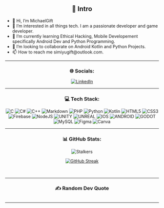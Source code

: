 <!--[Snake animation](https://github.com/MichaelGift/MichaelGift/blob/output/github-contribution-grid-snake.svg)-->
<h2 id="-intro" align ="center">💫 Intro</h2>
<a href="https://git.io/typing-svg">
<!--   <img src="https://readme-typing-svg.demolab.com?font=Fira+Code&pause=1000&width=435&lines=Hello%2C+I+am+Michael+Gift.;I+am+a+Full+Stack+software+engineer.;Extremely+curious%2C+always+learning." alt="Typing SVG"/> -->
</a>
<ul>
  <li>👋 Hi, I’m MichaelGift</li>
  <li>👀 I’m interested in all things tech. I am a passionate developer and game developer.</li>
  <li>🌱 I’m currently learning Ethical Hacking, Mobile Developement specifically Android Dev and Python Programming.</li>
  <li>💞️ I’m looking to collaborate on Android Kotlin and Python Projects.</li>
  <li>📫 How to reach me simiyugift@outlook.com.</li>
</ul>
<hr>
<h3 id="-socials-"align ="center">🌐 Socials:</h3>
<p align ="center"> 
<a href="https://linkedin.com/in/smichaelgift"><img src="https://img.shields.io/badge/LinkedIn-%230077B5.svg?logo=linkedin&amp;logoColor=white" alt="LinkedIn"></a>
</p>
<hr>
<h3 id="-tech-stack-" align ="center">💻 Tech Stack:</h3>
<p align ="center">
  <img src="https://img.shields.io/badge/c-%2300599C.svg?style=for-the-badge&amp;logo=c&amp;logoColor=white" alt="C">
  <img src="https://img.shields.io/badge/c%23-%23239120.svg?style=for-the-badge&amp;logo=c-sharp&amp;logoColor=white" alt="C#"> 
  <img src="https://img.shields.io/badge/c++-%2300599C.svg?style=for-the-badge&amp;logo=c%2B%2B&amp;logoColor=white" alt="C++">
  <img src="https://img.shields.io/badge/markdown-%23000000.svg?style=for-the-badge&amp;logo=markdown&amp;logoColor=white" alt="Markdown"> 
  <img src="https://img.shields.io/badge/php-%23777BB4.svg?style=for-the-badge&amp;logo=php&amp;logoColor=white" alt="PHP"> 
  <img src="https://img.shields.io/badge/python-3670A0?style=for-the-badge&amp;logo=python&amp;logoColor=ffdd54" alt="Python"> 
  <img src="https://img.shields.io/badge/kotlin-%230095D5.svg?style=for-the-badge&amp;logo=kotlin&amp;logoColor=white" alt="Kotlin"> 
  <img src="https://img.shields.io/badge/html5-%23E34F26.svg?style=for-the-badge&amp;logo=html5&amp;logoColor=white" alt="HTML5"> 
  <img src="https://img.shields.io/badge/css3-%231572B6.svg?style=for-the-badge&amp;logo=css3&amp;logoColor=white" alt="CSS3"> 
  <img src="https://img.shields.io/badge/firebase-%23039BE5.svg?style=for-the-badge&amp;logo=firebase" alt="Firebase"> 
  <img src="https://img.shields.io/badge/node.js-6DA55F?style=for-the-badge&amp;logo=node.js&amp;logoColor=white" alt="NodeJS"> 
  <img src="https://img.shields.io/badge/Unity-%2320232a.svg?style=for-the-badge&amp;logo=unity&amp;logoColor=white" alt="UNITY"> 
  <img src="https://img.shields.io/badge/unreal-%2320232a.svg?style=for-the-badge&amp;logo=unreal-engine&amp;logoColor=white" alt="UNREAL"> 
  <img src="https://img.shields.io/badge/IOS-%2320232a.svg?style=for-the-badge&amp;logo=apple&amp;logoColor=white" alt="IOS"> 
  <img src="https://img.shields.io/badge/android-%2320232a.svg?style=for-the-badge&amp;logo=android&amp;logoColor=%a4c639" alt="ANDROID"> 
  <img src="https://img.shields.io/badge/godot-3582bb.svg?style=for-the-badge&amp;logo=godot-engine&amp;logoColor=white" alt="GODOT"> 
  <img src="https://img.shields.io/badge/mysql-%2300f.svg?style=for-the-badge&amp;logo=mysql&amp;logoColor=white" alt="MySQL">     
  <img src="https://img.shields.io/badge/figma-%23F24E1E.svg?style=for-the-badge&amp;logo=figma&amp;logoColor=white" alt="Figma"> 
  <img src="https://img.shields.io/badge/Canva-%2300C4CC.svg?style=for-the-badge&amp;logo=Canva&amp;logoColor=white" alt="Canva">
</p>
<hr>
<h3 id="-github-stats-" align ="center">📊 GitHub Stats:</h3>
<p align ="center">
  <img src="https://komarev.com/ghpvc/?username=michaelgift" alt="Stalkers">
</p>
<p align ="center">
  <a href="https://git.io/streak-stats"><img src="https://streak-stats.demolab.com?user=michaelgift&amp;theme=dark&amp;hide_border=true" alt="GitHub Streak"></a>
</p>
<h2 id="-https-github-readme-stats-vercel-app-api-top-langs-username-michaelgift-theme-dark-hide_border-false-include_all_commits-false-count_private-false-layout-compact-" align ="center">
  <img src="https://github-readme-stats.vercel.app/api/top-langs/?username=michaelgift&amp;theme=dark&amp;hide_border=false&amp;include_all_commits=false&amp;count_private=false&amp;layout=compact" alt="">
</h2>
<hr>
<h3 id="-random-dev-quote" align="center">✍️ Random Dev Quote</h3>
<p align="center">
  <img src="https://quotes-github-readme.vercel.app/api?type=horizontal&amp;theme=radical" alt="">
</p>
<hr>
<!-- Proudly created with GPRM ( https://gprm.itsvg.in ) -->
<!---
MichaelGift/MichaelGift is a ✨ special ✨ repository because its `README.md` (this file) appears on your GitHub profile.
You can click the Preview link to take a look at your changes.
--->
